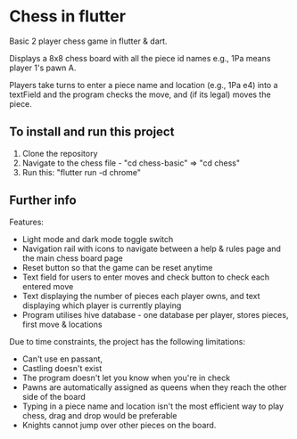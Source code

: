 # Chess in flutter

Basic 2 player chess game in flutter & dart.

Displays a 8x8 chess board with all the piece id names e.g., 1Pa means player 1's pawn A.

Players take turns to enter a piece name and location (e.g., 1Pa e4) into a textField and the program checks the move, and (if its legal) moves the piece. 

## To install and run this project
1. Clone the repository
2. Navigate to the chess file - "cd chess-basic" => "cd chess"
3. Run this: "flutter run -d chrome"

## Further info

Features: 

  - Light mode and dark mode toggle switch
  - Navigation rail with icons to navigate between a help & rules page and the main chess board page
  - Reset button so that the game can be reset anytime
  - Text field for users to enter moves and check button to check each entered move
  - Text displaying the number of pieces each player owns, and text displaying which player is currently playing
  - Program utilises hive database - one database per player, stores pieces, first move & locations


Due to time constraints, the project has the following limitations:

  - Can't use en passant,
  - Castling doesn't exist
  - The program doesn't let you know when you're in check
  - Pawns are automatically assigned as queens when they reach the other side of the board
  - Typing in a piece name and location isn't the most efficient way to play chess, drag and drop would be preferable
  - Knights cannot jump over other pieces on the board. 
